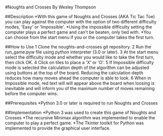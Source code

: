 #Noughts and Crosses
By Wesley Thompson


##Description
*With this game of Noughts and Crosses (AKA Tic Tac Toe) you can play against the computer with the option of two different difficulty modes, 'Easy' or 'Impossible'.
*Using the impossible difficulty setting the computer plays a perfect game and can't be beaten, only tied with.
*You can choose from the start menu if you or the computer takes the first turn.

##How to Use
1 Clone the noughts-and-crosses git repository.
2 Run the run_game.pyw file using python interpreter (3.0 or later).
3 At the start menu select the difficulty mode and whether you would like to take the first turn, then click OK.
4 Click on tiles to place a 'X' or 'O'.
5 If Impossible difficulty mode is selected the calculation depth of the algorithm can be adjusted using buttons at the top of the board. Reducing the calculation depth reduces how many moves ahead the computer is able to look.
6 When in Impossible mode, red text will will appear above the board when loosing is inevitable and will inform you of the maximum number of moves remaining before the computer wins.

##Prerequisites
*Python 3.0 or later is required to run Noughts and Crosses

##Implementation
*Python 3 was used to create this game of Noughts and Crosses
*The recursive Minimax algorithm was implemented to enable the computer to play a perfect game.
*The Tkinter toolkit for Python was implemented to provide the graphical user interface.